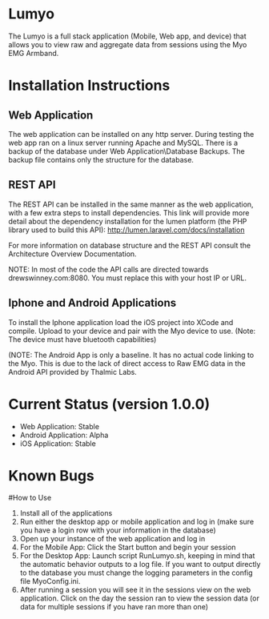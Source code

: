 # Lumyo

The Lumyo is a full stack application (Mobile, Web app, and device) that allows you to view raw and aggregate data from sessions using the Myo EMG Armband.

# Installation Instructions

## Web Application
  The web application can be installed on any http server. During testing the web app ran on a linux server running Apache and MySQL. There is a backup of the database under Web Application\Database Backups. The backup file contains only the structure for the database. 
  
## REST API
  The REST API can be installed in the same manner as the web application, with a few extra steps to install dependencies. This link will provide more detail about the dependency installation for the lumen platform (the PHP library used to build this API): http://lumen.laravel.com/docs/installation
  
For more information on database structure and the REST API consult the Architecture Overview Documentation.

NOTE: In most of the code the API calls are directed towards drewswinney.com:8080. You must replace this with your host IP or URL.

## Iphone and Android Applications 

  To install the Iphone application load the iOS project into XCode and compile. Upload to your device and pair with the Myo device to use. (Note: The device must have bluetooth capabilities)

(NOTE: The Android App is only a baseline. It has no actual code linking to the Myo. This is due to the lack of direct access to Raw EMG data in the Android API provided by Thalmic Labs.

# Current Status (version 1.0.0)
- Web Application: Stable
- Android Application: Alpha
- iOS Application: Stable

# Known Bugs


#How to Use
1. Install all of the applications
2. Run either the desktop app or mobile application and log in (make sure you have a login row with your information in the database)
3. Open up your instance of the web application and log in
4. For the Mobile App: Click the Start button and begin your session
5. For the Desktop App: Launch script RunLumyo.sh, keeping in mind that the automatic behavior outputs to a log file. If you want to output directly to the database you must change the logging parameters in the config file MyoConfig.ini.
6. After running a session you will see it in the sessions view on the web application. Click on the day the session ran to view the session data (or data for multiple sessions if you have ran more than one)
